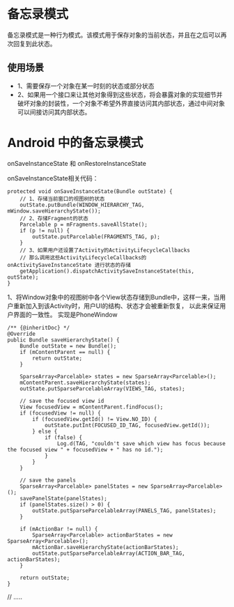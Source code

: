# 备忘录模式

备忘录模式是一种行为模式。该模式用于保存对象的当前状态，并且在之后可以再次回复到此状态。

## 使用场景
* 1、需要保存一个对象在某一时刻的状态或部分状态
* 2、如果用一个接口来让其他对象得到这些状态，将会暴露对象的实现细节并破坏对象的封装性，一个对象不希望外界直接访问其内部状态，通过中间对象可以间接访问其内部状态。

# Android 中的备忘录模式

onSaveInstanceState 和 onRestoreInstanceState

onSaveInstanceState相关代码：

    protected void onSaveInstanceState(Bundle outState) {
        // 1、存储当前窗口的视图树的状态
        outState.putBundle(WINDOW_HIERARCHY_TAG, mWindow.saveHierarchyState());
        // 2、存储Fragment的状态
        Parcelable p = mFragments.saveAllState();
        if (p != null) {
            outState.putParcelable(FRAGMENTS_TAG, p);
        }
        // 3、如果用户还设置了Activity的ActivityLifecycleCallbacks
        // 那么调用这些ActivityLifecycleCallbacks的onActivitySaveInstanceState 进行状态的存储
        getApplication().dispatchActivitySaveInstanceState(this, outState);
    }

1、将Window对象中的视图树中各个View状态存储到Bundle中，这样一来，当用户重新加入到该Activity时，用户UI的结构、状态才会被重新恢复，
以此来保证用户界面的一致性。 实现是PhoneWindow

    /** {@inheritDoc} */
    @Override
    public Bundle saveHierarchyState() {
        Bundle outState = new Bundle();
        if (mContentParent == null) {
            return outState;
        }

        SparseArray<Parcelable> states = new SparseArray<Parcelable>();
        mContentParent.saveHierarchyState(states);
        outState.putSparseParcelableArray(VIEWS_TAG, states);

        // save the focused view id
        View focusedView = mContentParent.findFocus();
        if (focusedView != null) {
            if (focusedView.getId() != View.NO_ID) {
                outState.putInt(FOCUSED_ID_TAG, focusedView.getId());
            } else {
                if (false) {
                    Log.d(TAG, "couldn't save which view has focus because the focused view " + focusedView + " has no id.");
                }
            }
        }

        // save the panels
        SparseArray<Parcelable> panelStates = new SparseArray<Parcelable>();
        savePanelState(panelStates);
        if (panelStates.size() > 0) {
            outState.putSparseParcelableArray(PANELS_TAG, panelStates);
        }

        if (mActionBar != null) {
            SparseArray<Parcelable> actionBarStates = new SparseArray<Parcelable>();
            mActionBar.saveHierarchyState(actionBarStates);
            outState.putSparseParcelableArray(ACTION_BAR_TAG, actionBarStates);
        }

        return outState;
    }

// .....
